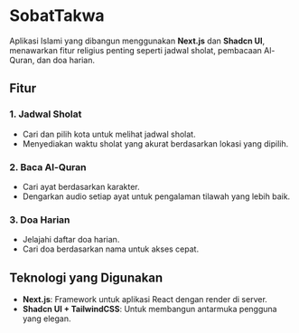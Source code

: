 # SobatTakwa

Aplikasi Islami yang dibangun menggunakan **Next.js** dan **Shadcn UI**, menawarkan fitur religius penting seperti jadwal sholat, pembacaan Al-Quran, dan doa harian.

## Fitur

### 1. **Jadwal Sholat**
   - Cari dan pilih kota untuk melihat jadwal sholat.
   - Menyediakan waktu sholat yang akurat berdasarkan lokasi yang dipilih.

### 2. **Baca Al-Quran**
   - Cari ayat berdasarkan karakter.
   - Dengarkan audio setiap ayat untuk pengalaman tilawah yang lebih baik.

### 3. **Doa Harian**
   - Jelajahi daftar doa harian.
   - Cari doa berdasarkan nama untuk akses cepat.

## Teknologi yang Digunakan
- **Next.js**: Framework untuk aplikasi React dengan render di server.
- **Shadcn UI + TailwindCSS**: Untuk membangun antarmuka pengguna yang elegan.
